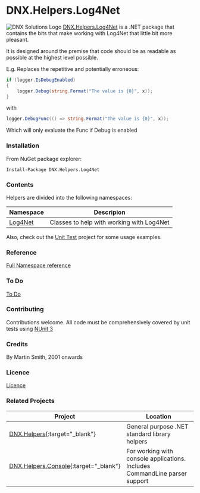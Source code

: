 # DNX.Helpers.Log4Net

![DNX Solutions Logo](http://dnx-solutions.co.uk/favicon-32x32.png)
[DNX.Helpers.Log4Net](http://github.com/martinsmith1968/DNX.Helpers.Log4Net) is a .NET package that contains the bits that make working with Log4Net that little bit more pleasant.

It is designed around the premise that code should be as readable as possible at the highest level possible.

E.g. Replaces the repetitive and potentially erroneous:

```csharp
if (logger.IsDebugEnabled)
{
    logger.Debug(string.Format("The value is {0}", x));
}
```

with

```csharp
logger.DebugFunc(() => string.Format("The value is {0}", x));
```

Which will only evaluate the Func if Debug is enabled

### Installation

From NuGet package explorer:

`Install-Package DNX.Helpers.Log4Net`

### Contents

Helpers are divided into the following namespaces:

| Namespace | Descripion |
| --- | --- |
| [Log4Net](Docs/Log4Net.md) | Classes to help with working with Log4Net |

Also, check out the [Unit Test](Test.DNX.Helpers.Log4Net) project for some usage examples.

### Reference

[Full Namespace reference](Reference/reference.md)

### To Do

[To Do](todo.md)

### Contributing

Contributions welcome. All code must be comprehensively covered by unit tests using [NUnit 3](http://www.nunit.org)

### Credits

By Martin Smith, 2001 onwards

### Licence

[Licence](licence.txt)

### Related Projects

| Project | Location |
| --- | --- |
| [DNX.Helpers](http://github.com/martinsmith1968/DNX.Helpers){:target="_blank"} | General purpose .NET standard library helpers |
| [DNX.Helpers.Console](http://github.com/martinsmith1968/DNX.Helpers.Console){:target="_blank"} | For working with console applications. Includes CommandLine parser support |

